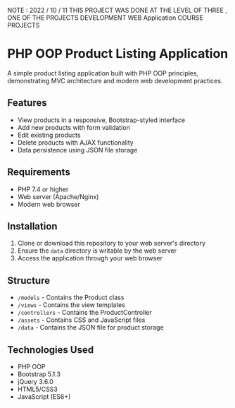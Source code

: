  NOTE  :  2022 / 10 / 11 
 THIS PROJECT  WAS DONE AT  THE LEVEL  OF THREE ,
 ONE OF THE PROJECTS DEVELOPMENT  WEB  Application COURSE PROJECTS 
# PHP OOP Product Listing Application
A simple product listing application built with PHP OOP principles, demonstrating MVC architecture and modern web development practices.
## Features

- View products in a responsive, Bootstrap-styled interface
- Add new products with form validation
- Edit existing products
- Delete products with AJAX functionality
- Data persistence using JSON file storage

## Requirements

- PHP 7.4 or higher
- Web server (Apache/Nginx)
- Modern web browser

## Installation

1. Clone or download this repository to your web server's directory
2. Ensure the `data` directory is writable by the web server
3. Access the application through your web browser

## Structure

- `/models` - Contains the Product class
- `/views` - Contains the view templates
- `/controllers` - Contains the ProductController
- `/assets` - Contains CSS and JavaScript files
- `/data` - Contains the JSON file for product storage

## Technologies Used

- PHP OOP
- Bootstrap 5.1.3
- jQuery 3.6.0
- HTML5/CSS3
- JavaScript (ES6+)
